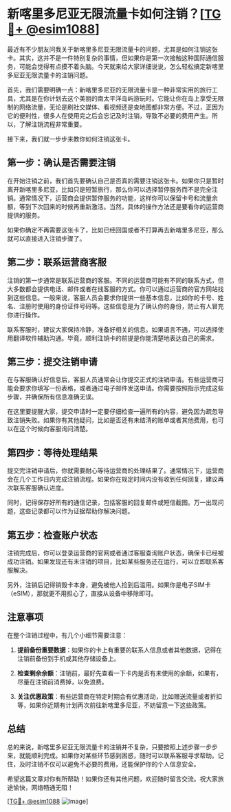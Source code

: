 # 新喀里多尼亚无限流量卡如何注销？[[TG💪+ @esim1088](https://t.me/s/esim1088)]

最近有不少朋友问我关于新喀里多尼亚无限流量卡的问题，尤其是如何注销这张卡。其实，这并不是一件特别复杂的事情，但如果你是第一次接触这种国际通信服务，可能会觉得有点摸不着头脑。今天就来给大家详细说说，怎么轻松搞定新喀里多尼亚无限流量卡的注销问题。

首先，我们需要明确一点：新喀里多尼亚的无限流量卡是一种非常实用的旅行工具，尤其是在你计划去这个美丽的南太平洋岛屿游玩时。它能让你在岛上享受无限制的网络流量，无论是刷社交媒体、看视频还是查地图都非常方便。不过，正因为它的便利性，很多人在使用完之后会忘记及时注销，导致不必要的费用产生。所以，了解注销流程非常重要。

接下来，我们就一步步来教你如何注销这张卡。

## 第一步：确认是否需要注销

在开始注销之前，我们首先要确认自己是否真的需要注销这张卡。如果你只是暂时离开新喀里多尼亚，比如只是短暂旅行，那么你可以选择暂停服务而不是完全注销。通常情况下，运营商会提供暂停服务的功能，这样你可以保留卡号和流量余额，等到下次回来的时候再重新激活。当然，具体的操作方法还是要看你的运营商提供的服务。

如果你确定不再需要这张卡了，比如已经回国或者不打算再去新喀里多尼亚，那么就可以直接进入注销步骤了。

## 第二步：联系运营商客服

注销的第一步通常是联系运营商的客服。不同的运营商可能有不同的联系方式，但大多数都会提供电话、邮件或者在线客服的方式。你可以通过运营商的官方网站找到这些信息。一般来说，客服人员会要求你提供一些基本信息，比如你的卡号、姓名、注册时使用的身份证件号码等。这些信息是为了确认你的身份，防止有人冒充你进行操作。

联系客服时，建议大家保持冷静，准备好相关的信息。如果语言不通，可以选择使用翻译软件辅助沟通。毕竟，顺利注销卡的前提是你能清楚地表达自己的需求。

## 第三步：提交注销申请

在与客服确认好信息后，客服人员通常会让你提交正式的注销申请。有些运营商可能会要求你填写一份表格，或者通过电子邮件发送申请。你需要按照指示完成这些步骤，并确保所有信息准确无误。

在这里要提醒大家，提交申请时一定要仔细检查一遍所有的内容，避免因为疏忽导致注销失败。如果你有其他疑问，比如是否还有未结清的账单或者其他费用，也可以在这个时候向客服询问清楚。

## 第四步：等待处理结果

提交完注销申请后，你就需要耐心等待运营商的处理结果了。通常情况下，运营商会在几个工作日内完成注销流程。如果你在规定时间内没有收到任何回复，建议再次联系客服确认进度。

同时，记得保存好所有的通信记录，包括客服的回复邮件或短信截图。万一出现问题，这些记录都可以作为证据帮助你解决问题。

## 第五步：检查账户状态

注销完成后，你可以登录运营商的官网或者通过客服查询账户状态，确保卡已经被成功注销。如果发现还有未注销的项目，比如某些服务还在运行，可以立即联系客服解决。

另外，注销后记得销毁卡本身，避免被他人捡到后滥用。如果你是电子SIM卡（eSIM），那就更不用担心了，直接从设备中移除即可。

## 注意事项

在整个注销过程中，有几个小细节需要注意：

1. **提前备份重要数据**：如果你的卡上有重要的联系人信息或者其他数据，记得在注销前备份到手机或其他存储设备上。
   
2. **检查剩余余额**：注销前，最好先查看一下卡内是否有未使用的余额，如果有，尽量在注销前消费掉，以免浪费。

3. **关注优惠政策**：有些运营商在特定时期会有优惠活动，比如赠送流量或者折扣等，如果你近期有计划再次前往新喀里多尼亚，不妨留意一下这些政策。

## 总结

总的来说，新喀里多尼亚无限流量卡的注销并不复杂，只要按照上述步骤一步步来，就能顺利完成。如果你对某些环节感到困惑，随时可以联系客服寻求帮助。记住，及时注销不仅可以避免不必要的费用，还能保护你的个人信息安全。

希望这篇文章对你有所帮助！如果你还有其他问题，欢迎随时留言交流。祝大家旅途愉快，网络畅通无阻！

[[TG💪+ @esim1088](https://t.me/s/esim1088) ![Image](https://i.postimg.cc/4NQfJmqS/Snipaste-2025-05-13-00-14-12.png)]
